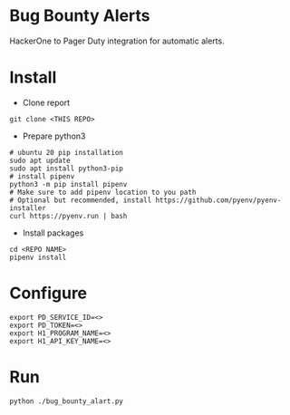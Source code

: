 # Bug Bounty Alerts
HackerOne to Pager Duty integration for automatic alerts.

# Install
* Clone report
```
git clone <THIS REPO>
```
* Prepare python3
```
# ubuntu 20 pip installation
sudo apt update
sudo apt install python3-pip
# install pipenv
python3 -m pip install pipenv
# Make sure to add pipenv location to you path
# Optional but recommended, install https://github.com/pyenv/pyenv-installer
curl https://pyenv.run | bash
```
* Install packages
```
cd <REPO NAME>
pipenv install
```
# Configure
```
export PD_SERVICE_ID=<>
export PD_TOKEN=<>
export H1_PROGRAM_NAME=<>
export H1_API_KEY_NAME=<>
```
# Run
```
python ./bug_bounty_alart.py
```
